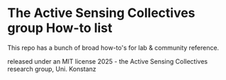 # The Active Sensing Collectives group How-to list
This repo has a bunch of broad how-to's for lab & community reference. 





released under an MIT license
2025 - the Active Sensing Collectives research group, Uni. Konstanz
